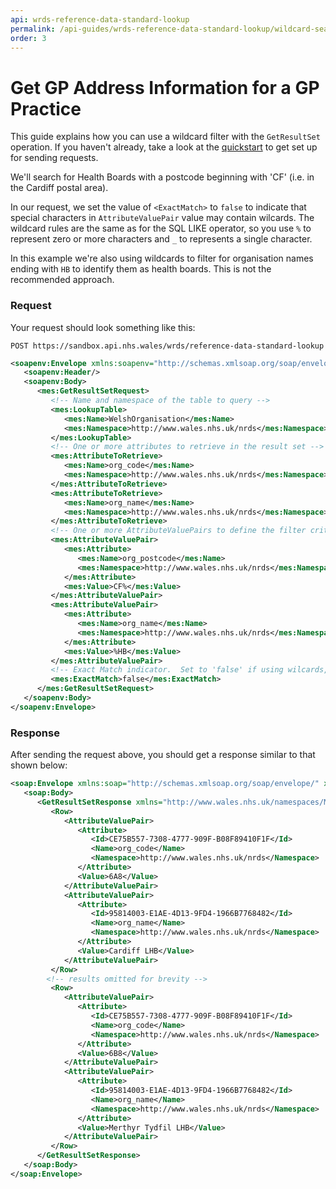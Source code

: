 ```yaml
---
api: wrds-reference-data-standard-lookup
permalink: /api-guides/wrds-reference-data-standard-lookup/wildcard-search/
order: 3
---
```


# Get GP Address Information for a GP Practice

This guide explains how you can use a wildcard filter with the `GetResultSet` operation.  If you haven't already, take a look at the [quickstart](/wrds-reference-data-standard-lookup/api-guide/quickstart) to get set up for sending requests.  

We'll search for Health Boards with a postcode beginning with 'CF' (i.e. in the Cardiff postal area).  

In our request, we set the value of `<ExactMatch>` to `false` to indicate that special characters in `AttributeValuePair` value may contain wilcards.  The wildcard rules are the same as for the SQL LIKE operator, so you use `%` to represent zero or more characters and `_` to represents a single character. 

In this example we're also using wildcards to filter for organisation names ending with `HB` to identify them as health boards.  This is not the recommended approach.


### Request
Your request should look something like this:

`POST https://sandbox.api.nhs.wales/wrds/reference-data-standard-lookup`
```xml
<soapenv:Envelope xmlns:soapenv="http://schemas.xmlsoap.org/soap/envelope/" xmlns:mes="http://www.wales.nhs.uk/namespaces/MessageRelease2">
   <soapenv:Header/>
   <soapenv:Body>
      <mes:GetResultSetRequest>
         <!-- Name and namespace of the table to query -->
         <mes:LookupTable>
            <mes:Name>WelshOrganisation</mes:Name>
            <mes:Namespace>http://www.wales.nhs.uk/nrds</mes:Namespace>
         </mes:LookupTable>
         <!-- One or more attributes to retrieve in the result set -->
         <mes:AttributeToRetrieve>
            <mes:Name>org_code</mes:Name>
            <mes:Namespace>http://www.wales.nhs.uk/nrds</mes:Namespace>
         </mes:AttributeToRetrieve>
         <mes:AttributeToRetrieve>
            <mes:Name>org_name</mes:Name>
            <mes:Namespace>http://www.wales.nhs.uk/nrds</mes:Namespace>
         </mes:AttributeToRetrieve>
         <!-- One or more AttributeValuePairs to define the filter criteria -->
         <mes:AttributeValuePair>
            <mes:Attribute>
               <mes:Name>org_postcode</mes:Name>
               <mes:Namespace>http://www.wales.nhs.uk/nrds</mes:Namespace>
            </mes:Attribute>
            <mes:Value>CF%</mes:Value>
         </mes:AttributeValuePair>
         <mes:AttributeValuePair>
            <mes:Attribute>
               <mes:Name>org_name</mes:Name>
               <mes:Namespace>http://www.wales.nhs.uk/nrds</mes:Namespace>
            </mes:Attribute>
            <mes:Value>%HB</mes:Value>
         </mes:AttributeValuePair>
         <!-- Exact Match indicator.  Set to 'false' if using wilcards, otherwise 'true' to improve performance -->
         <mes:ExactMatch>false</mes:ExactMatch>
      </mes:GetResultSetRequest>
   </soapenv:Body>
</soapenv:Envelope>
```

### Response
After sending the request above, you should get a response similar to that shown below:

```xml
<soap:Envelope xmlns:soap="http://schemas.xmlsoap.org/soap/envelope/" xmlns:xsi="http://www.w3.org/2001/XMLSchema-instance" xmlns:xsd="http://www.w3.org/2001/XMLSchema">
   <soap:Body>
      <GetResultSetResponse xmlns="http://www.wales.nhs.uk/namespaces/MessageRelease2">
         <Row>
            <AttributeValuePair>
               <Attribute>
                  <Id>CE75B557-7308-4777-909F-B08F89410F1F</Id>
                  <Name>org_code</Name>
                  <Namespace>http://www.wales.nhs.uk/nrds</Namespace>
               </Attribute>
               <Value>6A8</Value>
            </AttributeValuePair>
            <AttributeValuePair>
               <Attribute>
                  <Id>95814003-E1AE-4D13-9FD4-1966B7768482</Id>
                  <Name>org_name</Name>
                  <Namespace>http://www.wales.nhs.uk/nrds</Namespace>
               </Attribute>
               <Value>Cardiff LHB</Value>
            </AttributeValuePair>
         </Row>
        <!-- results omitted for brevity -->
         <Row>
            <AttributeValuePair>
               <Attribute>
                  <Id>CE75B557-7308-4777-909F-B08F89410F1F</Id>
                  <Name>org_code</Name>
                  <Namespace>http://www.wales.nhs.uk/nrds</Namespace>
               </Attribute>
               <Value>6B8</Value>
            </AttributeValuePair>
            <AttributeValuePair>
               <Attribute>
                  <Id>95814003-E1AE-4D13-9FD4-1966B7768482</Id>
                  <Name>org_name</Name>
                  <Namespace>http://www.wales.nhs.uk/nrds</Namespace>
               </Attribute>
               <Value>Merthyr Tydfil LHB</Value>
            </AttributeValuePair>
         </Row>
      </GetResultSetResponse>
   </soap:Body>
</soap:Envelope>
```
